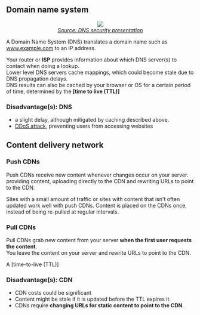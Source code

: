 ## Domain name system

<p align="center">
  <img src="http://i.imgur.com/IOyLj4i.jpg"/>
  <br/>
  <i><a href=http://www.slideshare.net/srikrupa5/dns-security-presentation-issa>Source: DNS security presentation</a></i>
</p>

A Domain Name System (DNS) translates a domain name such as www.example.com to an IP address.

Your router or **ISP** provides information about which DNS server(s) to contact when doing a lookup.  
Lower level DNS servers cache mappings, which could become stale due to DNS propagation delays.  
DNS results can also be cached by your browser or OS for a certain period of time, determined by the **[time to live (TTL)]**


### Disadvantage(s): DNS

* a slight delay, although mitigated by caching described above.
* [DDoS attack](http://dyn.com/blog/dyn-analysis-summary-of-friday-october-21-attack/), preventing users from accessing websites 



## Content delivery network


### Push CDNs

Push CDNs receive new content whenever changes occur on your server.  
providing content, uploading directly to the CDN and rewriting URLs to point to the CDN.  


Sites with a small amount of traffic or sites with content that isn't often updated work well with push CDNs.  Content is placed on the CDNs once, instead of being re-pulled at regular intervals.

### Pull CDNs

Pull CDNs grab new content from your server  **when the first user requests the content**.  
You leave the content on your server and rewrite URLs to point to the CDN. 

A [time-to-live (TTL)]

### Disadvantage(s): CDN

* CDN costs could be significant 
* Content might be stale if it is updated before the TTL expires it.
* CDNs require **changing URLs for static content to point to the CDN**.
